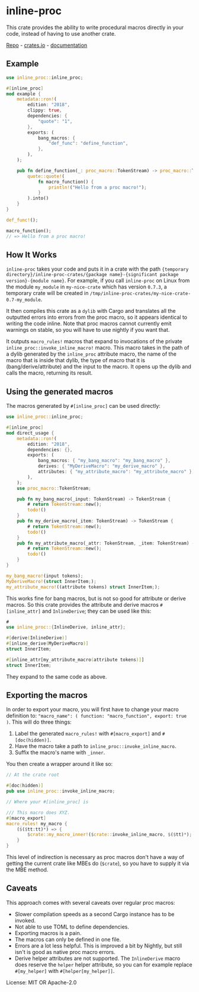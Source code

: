 # inline-proc

This crate provides the ability to write procedural macros directly in your code, instead of
having to use another crate.

[Repo](https://github.com/KaiJewson/inline-proc) - [crates.io](https://crates.io/crates/inline-proc) - [documentation](https://docs.rs/inline-proc)

## Example
```rust
use inline_proc::inline_proc;

#[inline_proc]
mod example {
    metadata::ron!(
        edition: "2018",
        clippy: true,
        dependencies: {
            "quote": "1",
        },
        exports: (
            bang_macros: {
                "def_func": "define_function",
            },
        ),
    );

    pub fn define_function(_: proc_macro::TokenStream) -> proc_macro::TokenStream {
        quote::quote!(
            fn macro_function() {
                println!("Hello from a proc macro!");
            }
        ).into()
    }
}

def_func!();

macro_function();
// => Hello from a proc macro!
```

## How It Works

`inline-proc` takes your code and puts it in a crate with the path
`{temporary directory}/inline-proc-crates/{package name}-{significant package version}-{module name}`.
For example, if you call `inline-proc` on Linux from the module `my_module` in `my-nice-crate`
which has version `0.7.3`, a temporary crate will be created in
`/tmp/inline-proc-crates/my-nice-crate-0.7-my_module`.

It then compiles this crate as a `dylib` with Cargo and translates all the outputted errors into
errors from the proc macro, so it appears identical to writing the code inline. Note that proc
macros cannot currently emit warnings on stable, so you will have to use nightly if you want
that.

It outputs `macro_rules!` macros that expand to invocations of the private
`inline_proc::invoke_inline_macro!` macro. This macro takes in the path of a dylib generated by
the `inline_proc` attribute macro, the name of the macro that is inside that dylib, the type of
macro that it is (bang/derive/attribute) and the input to the macro. It opens up the dylib and
calls the macro, returning its result.

## Using the generated macros

The macros generated by `#[inline_proc]` can be used directly:

```rust
use inline_proc::inline_proc;

#[inline_proc]
mod direct_usage {
    metadata::ron!(
        edition: "2018",
        dependencies: {},
        exports: (
            bang_macros: { "my_bang_macro": "my_bang_macro" },
            derives: { "MyDeriveMacro": "my_derive_macro" },
            attributes: { "my_attribute_macro": "my_attribute_macro" },
        ),
    );
    use proc_macro::TokenStream;

    pub fn my_bang_macro(_input: TokenStream) -> TokenStream {
        # return TokenStream::new();
        todo!()
    }
    pub fn my_derive_macro(_item: TokenStream) -> TokenStream {
        # return TokenStream::new();
        todo!()
    }
    pub fn my_attribute_macro(_attr: TokenStream, _item: TokenStream) -> TokenStream {
        # return TokenStream::new();
        todo!()
    }
}

my_bang_macro!(input tokens);
MyDeriveMacro!(struct InnerItem;);
my_attribute_macro!((attribute tokens) struct InnerItem;);
```

This works fine for bang macros, but is not so good for attribute or derive macros. So this
crate provides the attribute and derive macros `#[inline_attr]` and `InlineDerive`; they can be
used like this:

```rust
#
use inline_proc::{InlineDerive, inline_attr};

#[derive(InlineDerive)]
#[inline_derive(MyDeriveMacro)]
struct InnerItem;

#[inline_attr[my_attribute_macro(attribute tokens)]]
struct InnerItem;
```

They expand to the same code as above.

## Exporting the macros

In order to export your macro, you will first have to change your macro definition to:
`"macro_name": ( function: "macro_function", export: true )`. This will do three things:

1. Label the generated `macro_rules!` with `#[macro_export]` and `#[doc(hidden)]`.
1. Have the macro take a path to `inline_proc::invoke_inline_macro`.
1. Suffix the macro's name with `_inner`.

You then create a wrapper around it like so:

```rust
// At the crate root

#[doc(hidden)]
pub use inline_proc::invoke_inline_macro;

// Where your #[inline_proc] is

/// This macro does XYZ.
#[macro_export]
macro_rules! my_macro {
    ($($tt:tt)*) => {
        $crate::my_macro_inner!($crate::invoke_inline_macro, $($tt)*);
    }
}
```

This level of indirection is necessary as proc macros don't have a way of getting the current
crate like MBEs do (`$crate`), so you have to supply it via the MBE method.

## Caveats

This approach comes with several caveats over regular proc macros:
- Slower compilation speeds as a second Cargo instance has to be invoked.
- Not able to use TOML to define dependencies.
- Exporting macros is a pain.
- The macros can only be defined in one file.
- Errors are a lot less helpful. This is improved a bit by Nightly, but still isn't is good as
native proc macro errors.
- Derive helper attributes are not supported. The `InlineDerive` macro does reserve the `helper`
helper attribute, so you can for example replace `#[my_helper]` with `#[helper[my_helper]]`.

License: MIT OR Apache-2.0
